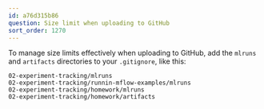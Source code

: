```yaml
---
id: a76d315b86
question: Size limit when uploading to GitHub
sort_order: 1270
---
```


To manage size limits effectively when uploading to GitHub, add the `mlruns` and `artifacts` directories to your `.gitignore`, like this:

```
02-experiment-tracking/mlruns
02-experiment-tracking/runnin-mflow-examples/mlruns
02-experiment-tracking/homework/mlruns
02-experiment-tracking/homework/artifacts
```